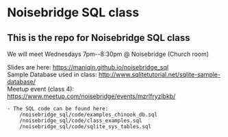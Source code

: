 # Noisebridge SQL class

## This is the repo for Noisebridge SQL class

We will meet Wednesdays 7pm--8:30pm @ Noisebridge (Church room)

Slides are here: https://maniqin.github.io/noisebridge_sql  
Sample Database used in class: http://www.sqlitetutorial.net/sqlite-sample-database/  
Meetup event (class 4): https://www.meetup.com/noisebridge/events/mzrlfryzlbkb/  

	- The SQL code can be found here:
		/noisebridge_sql/code/examples_chinook_db.sql  
		/noisebridge_sql/code/class_examples.sql  
		/noisebridge_sql/code/sqlite_sys_tables.sql  